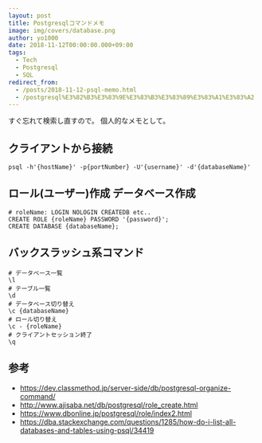 ```yaml
---
layout: post
title: Postgresqlコマンドメモ
image: img/covers/database.png
author: yo1000
date: 2018-11-12T00:00:00.000+09:00
tags:
  - Tech
  - Postgresql
  - SQL
redirect_from:
  - /posts/2018-11-12-psql-memo.html
  - /postgresql%E3%82%B3%E3%83%9E%E3%83%B3%E3%83%89%E3%83%A1%E3%83%A2
---
```


すぐ忘れて検索し直すので。
個人的なメモとして。


## クライアントから接続
```
psql -h'{hostName}' -p{portNumber} -U'{username}' -d'{databaseName}'
```


## ロール(ユーザー)作成 データベース作成
```
# roleName: LOGIN NOLOGIN CREATEDB etc..
CREATE ROLE {roleName} PASSWORD '{password}';
CREATE DATABASE {databaseName};
```


## バックスラッシュ系コマンド
```
# データベース一覧
\l
# テーブル一覧
\d
# データベース切り替え
\c {databaseName}
# ロール切り替え
\c - {roleName}
# クライアントセッション終了
\q
```


## 参考
- https://dev.classmethod.jp/server-side/db/postgresql-organize-command/
- http://www.ajisaba.net/db/postgresql/role_create.html
- https://www.dbonline.jp/postgresql/role/index2.html
- https://dba.stackexchange.com/questions/1285/how-do-i-list-all-databases-and-tables-using-psql/34419
